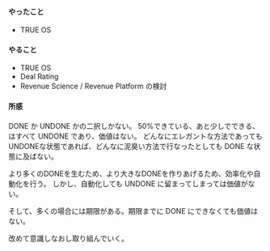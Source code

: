 #### やったこと
- TRUE OS

#### やること
- TRUE OS
- Deal Rating
- Revenue Science / Revenue Platform の検討

#### 所感
DONE か UNDONE かの二択しかない。
50%できている、あと少しでできる、はすべて UNDONE であり、価値はない。
どんなにエレガントな方法であってもUNDONEな状態であれば、どんなに泥臭い方法で行なったとしても DONE な状態に及ばない。

より多くのDONEを生むため、より大きなDONEを作りあげるため、効率化や自動化を行う。
しかし、自動化しても UNDONE に留まってしまっては価値がない。

そして、多くの場合には期限がある。期限までに DONE にできなくても価値はない。

改めて意識しなおし取り組んでいく。
